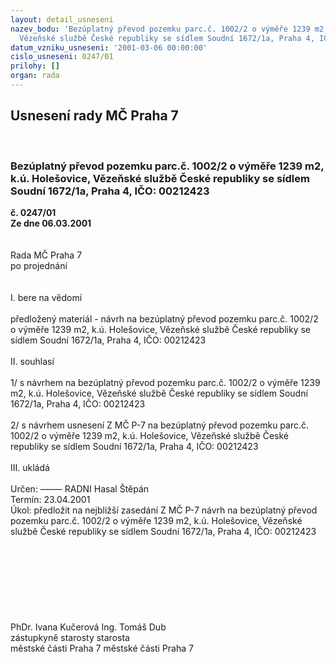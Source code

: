 ```yaml
---
layout: detail_usneseni
nazev_bodu: 'Bezúplatný převod pozemku parc.č. 1002/2 o výměře 1239 m2, k.ú. Holešovice,
  Vězeňské službě České republiky se sídlem Soudní 1672/1a, Praha 4, IČO: 00212423'
datum_vzniku_usneseni: '2001-03-06 00:00:00'
cislo_usneseni: 0247/01
prilohy: []
organ: rada
---
```

<div id="ucUsn_pList" class="usn">
	<span><h2>Usnesení rady MČ Praha 7 </h2>
<br></span><div class="standBody">
<span><h3>Bezúplatný převod pozemku parc.č. 1002/2 o výměře 1239 m2, k.ú. Holešovice, Vězeňské službě České republiky se sídlem Soudní 1672/1a, Praha 4, IČO: 00212423</h3></span><div class="center">
		<strong>č. 0247/01</strong><br>
	</div>
<div class="center">
		<strong>Ze dne 06.03.2001</strong><br><br>
	</div>
<br>Rada MČ Praha 7<br>po projednání<br><br><br>I.	bere na vědomí<br><br> předložený materiál - návrh na bezúplatný převod pozemku parc.č. 1002/2 o výměře 1239 m2, k.ú. Holešovice, Vězeňské službě České republiky se sídlem Soudní 1672/1a, Praha 4, IČO: 00212423<br><br>II.	souhlasí <br><br>1/ s návrhem na bezúplatný převod pozemku parc.č. 1002/2 o výměře 1239 m2, k.ú. Holešovice, Vězeňské službě České republiky se sídlem Soudní 1672/1a, Praha 4, IČO: 00212423<br><br>2/ s návrhem usnesení Z MČ P-7 na bezúplatný převod pozemku parc.č. 1002/2 o výměře 1239 m2, k.ú. Holešovice, Vězeňské službě České republiky se sídlem Soudní 1672/1a, Praha 4, IČO: 00212423<br><br>III.	ukládá <br><br> Určen:	–––––	RADNI Hasal Štěpán<br>Termín: 23.04.2001<br>Úkol:	předložit na nejbližší zasedání Z MČ P-7 návrh na bezúplatný převod pozemku parc.č. 1002/2 o výměře 1239 m2, k.ú. Holešovice, Vězeňské službě České republiky se sídlem Soudní 1672/1a, Praha 4, IČO: 00212423 <br> <br><br><br><br><br><br><br><br>             PhDr. Ivana Kučerová                                                                       Ing. Tomáš Dub<br>                zástupkyně starosty                                                                                 starosta<br>               městské části Praha 7                                                                     městské části Praha 7<br><br><br><br><br><br> <br>
</div>
</div>
